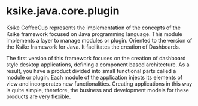 # ksike.java.core.plugin
Ksike CoffeeCup represents the implementation of the concepts of the Ksike framework focused on Java programming language. This module implements a layer to manage modules or plugin. Oriented to the version of the Ksike framework for Java. It facilitates the creation of Dashboards.

The first version of this framework focuses on the creation of dashboard style desktop applications, defining a component based architecture. As a result, you have a product divided into small functional parts called a module or plugin. Each module of the application injects its elements of view and incorporates new functionalities. Creating applications in this way is quite simple, therefore, the business and development models for these products are very flexible.




